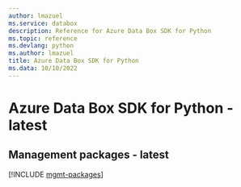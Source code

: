 ```yaml
---
author: lmazuel
ms.service: databox
description: Reference for Azure Data Box SDK for Python
ms.topic: reference
ms.devlang: python
ms.author: lmazuel
title: Azure Data Box SDK for Python
ms.data: 10/10/2022
---
```

# Azure Data Box SDK for Python - latest

## Management packages - latest
[!INCLUDE [mgmt-packages](data-box-mgmt-index.md)]